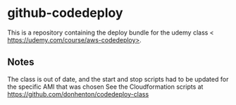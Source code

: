 # github-codedeploy

This is a repository containing the deploy bundle for the udemy class < https://udemy.com/course/aws-codedeploy>.

## Notes

The class is out of date, and the start and stop scripts had to be updated for the specific AMI that was chosen
See the Cloudformation scripts at <https://github.com/donhenton/codedeploy-class>
